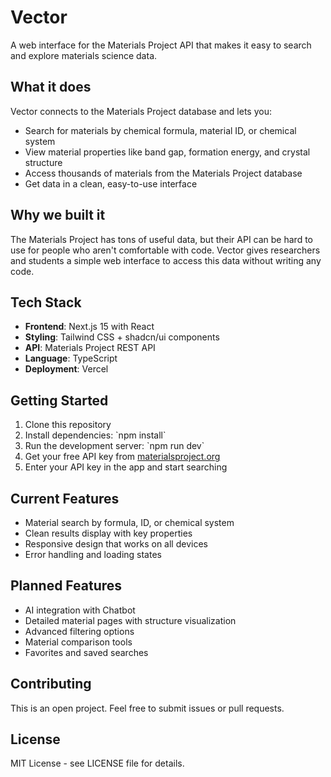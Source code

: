 # Vector

A web interface for the Materials Project API that makes it easy to search and explore materials science data.

## What it does

Vector connects to the Materials Project database and lets you:
- Search for materials by chemical formula, material ID, or chemical system
- View material properties like band gap, formation energy, and crystal structure
- Access thousands of materials from the Materials Project database
- Get data in a clean, easy-to-use interface

## Why we built it

The Materials Project has tons of useful data, but their API can be hard to use for people who aren't comfortable with code. Vector gives researchers and students a simple web interface to access this data without writing any code.

## Tech Stack

- **Frontend**: Next.js 15 with React
- **Styling**: Tailwind CSS + shadcn/ui components
- **API**: Materials Project REST API
- **Language**: TypeScript
- **Deployment**: Vercel

## Getting Started

1. Clone this repository
2. Install dependencies: \`npm install\`
3. Run the development server: \`npm run dev\`
4. Get your free API key from [materialsproject.org](https://materialsproject.org)
5. Enter your API key in the app and start searching

## Current Features

- Material search by formula, ID, or chemical system
- Clean results display with key properties
- Responsive design that works on all devices
- Error handling and loading states

## Planned Features

- AI integration with Chatbot
- Detailed material pages with structure visualization
- Advanced filtering options
- Material comparison tools
- Favorites and saved searches

## Contributing

This is an open project. Feel free to submit issues or pull requests.

## License

MIT License - see LICENSE file for details.
